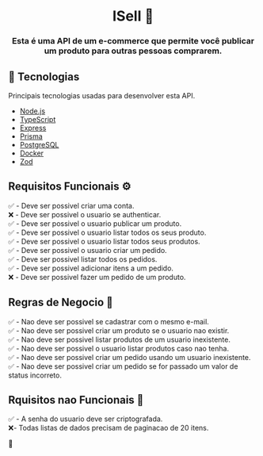 <h1 align="center">
   ISell 🤝
</h1>

<h3 align="center">
  Esta é uma API de um e-commerce que permite você publicar um produto para outras pessoas comprarem.
</h3>

## 🚀 Tecnologias

Principais tecnologias usadas para desenvolver esta API.

- [Node.js](https://nodejs.org/en/)
- [TypeScript](https://www.typescriptlang.org/)
- [Express](https://expressjs.com/pt-br/)
- [Prisma](https://www.prisma.io/)
- [PostgreSQL](https://www.postgresql.org/)
- [Docker](https://www.docker.com/)
- [Zod](https://github.com/colinhacks/zod)

## Requisitos Funcionais ⚙️

✅ - Deve ser possivel criar uma conta.<br>
❌ - Deve ser possivel o usuario se authenticar.<br>
✅ - Deve ser possivel o usuario publicar um produto.<br>
✅ - Deve ser possivel o usuario listar todos os seus produto.<br>
✅ - Deve ser possivel o usuario listar todos seus produtos.<br>
✅ - Deve ser possivel o usuario criar um pedido.<br>
✅ - Deve ser possivel listar todos os pedidos.<br>
✅ - Deve ser possivel adicionar itens a um pedido.<br>
❌ - Deve ser possivel fazer um pedido de um produto.<br>

## Regras de Negocio 👔

✅ - Nao deve ser possivel se cadastrar com o mesmo e-mail.<br>
✅ - Nao deve ser possivel criar um produto se o usuario nao existir.<br>
✅ - Nao deve ser possivel listar produtos de um usuario inexistente.<br>
✅ - Nao deve ser possivel o usuario listar produtos caso nao tenha.<br>
✅ - Nao deve ser possivel criar um pedido usando um usuario inexistente.<br>
✅ - Nao deve ser possivel criar um pedido se for passado um valor de status incorreto.<br>

## Rquisitos nao Funcionais 🔧

✅ - A senha do usuario deve ser criptografada.<br>
❌- Todas listas de dados precisam de paginacao de 20 itens.

🔰
